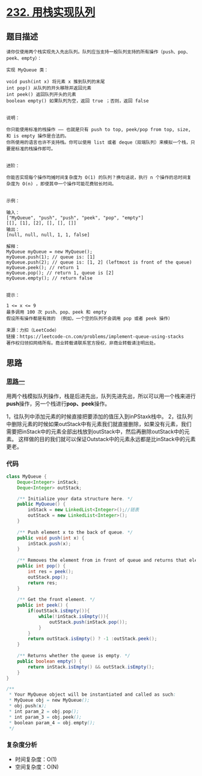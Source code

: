 # [232. 用栈实现队列](https://leetcode-cn.com/problems/implement-queue-using-stacks/)

## 题目描述

```
请你仅使用两个栈实现先入先出队列。队列应当支持一般队列支持的所有操作（push、pop、peek、empty）：

实现 MyQueue 类：

void push(int x) 将元素 x 推到队列的末尾
int pop() 从队列的开头移除并返回元素
int peek() 返回队列开头的元素
boolean empty() 如果队列为空，返回 true ；否则，返回 false
 

说明：

你只能使用标准的栈操作 —— 也就是只有 push to top, peek/pop from top, size, 和 is empty 操作是合法的。
你所使用的语言也许不支持栈。你可以使用 list 或者 deque（双端队列）来模拟一个栈，只要是标准的栈操作即可。
 

进阶：

你能否实现每个操作均摊时间复杂度为 O(1) 的队列？换句话说，执行 n 个操作的总时间复杂度为 O(n) ，即使其中一个操作可能花费较长时间。
 

示例：

输入：
["MyQueue", "push", "push", "peek", "pop", "empty"]
[[], [1], [2], [], [], []]
输出：
[null, null, null, 1, 1, false]

解释：
MyQueue myQueue = new MyQueue();
myQueue.push(1); // queue is: [1]
myQueue.push(2); // queue is: [1, 2] (leftmost is front of the queue)
myQueue.peek(); // return 1
myQueue.pop(); // return 1, queue is [2]
myQueue.empty(); // return false
 

提示：

1 <= x <= 9
最多调用 100 次 push、pop、peek 和 empty
假设所有操作都是有效的 （例如，一个空的队列不会调用 pop 或者 peek 操作）

来源：力扣（LeetCode）
链接：https://leetcode-cn.com/problems/implement-queue-using-stacks
著作权归领扣网络所有。商业转载请联系官方授权，非商业转载请注明出处。
```

## 思路

### [思路一](https://leetcode-cn.com/problems/implement-queue-using-stacks/solution/232-yong-zhan-shi-xian-dui-lie-liang-ge-zhan-lai-m/)

用两个栈模拟队列操作，栈是后进先出，队列先进先出，所以可以用一个栈来进行**push**操作，另一个栈进行**pop、peek**操作。

1，往队列中添加元素的时候直接把要添加的值压入到inPStaxk栈中。
2，往队列中删除元素的时候如果outStack中有元素我们就直接删除，如果没有元素，我们需要把inStack中的元素全部出栈放到outStack中，然后再删除outStack中的元素。
这样做的目的我们就可以保证Outstack中的元素永远都是比inStack中的元素更老。


### 代码
```java
class MyQueue {
    Deque<Integer> inStack;
    Deque<Integer> outStack;

    /** Initialize your data structure here. */
    public MyQueue() {
        inStack = new LinkedList<Integer>();//链表
        outStack = new LinkedList<Integer>();
    }
    
    /** Push element x to the back of queue. */
    public void push(int x) {
        inStack.push(x);
    }
    
    /** Removes the element from in front of queue and returns that element. */
    public int pop() {
        int res = peek();
        outStack.pop();
        return res;
    }
    
    /** Get the front element. */
    public int peek() {
        if(outStack.isEmpty()){
            while(!inStack.isEmpty()){
                outStack.push(inStack.pop());
            }
        }
        return outStack.isEmpty() ? -1 :outStack.peek();
    }
    
    /** Returns whether the queue is empty. */
    public boolean empty() {
        return inStack.isEmpty() && outStack.isEmpty();
    }
}

/**
 * Your MyQueue object will be instantiated and called as such:
 * MyQueue obj = new MyQueue();
 * obj.push(x);
 * int param_2 = obj.pop();
 * int param_3 = obj.peek();
 * boolean param_4 = obj.empty();
 */
```

### 复杂度分析
- 时间复杂度：O(1)
- 空间复杂度：O(N)
